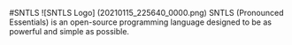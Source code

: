 #SNTLS
![SNTLS Logo] (20210115_225640_0000.png)
SNTLS (Pronounced Essentials) is an open-source programming language designed to be as powerful and simple as possible.
